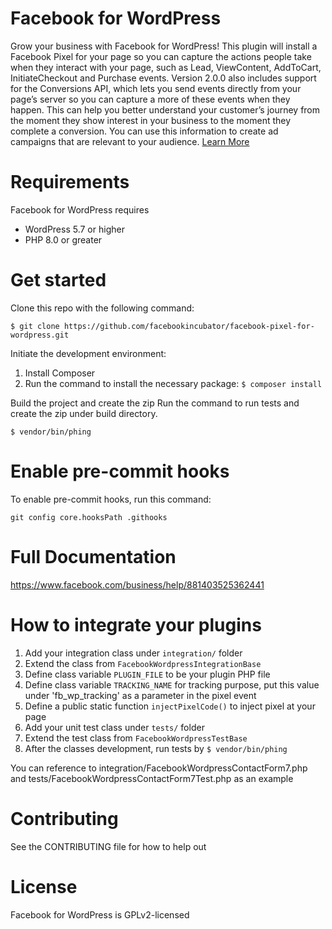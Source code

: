 # Facebook for WordPress

Grow your business with Facebook for WordPress! This plugin will install a Facebook Pixel for your page so you can capture the actions people take when they interact with your page, such as Lead, ViewContent, AddToCart, InitiateCheckout and Purchase events. Version 2.0.0 also includes support for the Conversions API, which lets you send events directly from your page’s server so you can capture a more of these events when they happen. This can help you better understand your customer’s journey from the moment they show interest in your business to the moment they complete a conversion. You can use this information to create ad campaigns that are relevant to your audience. [Learn More](https://www.facebook.com/business/learn/facebook-ads-pixel)

# Requirements

Facebook for WordPress requires
* WordPress 5.7 or higher
* PHP 8.0 or greater

# Get started

Clone this repo with the following command:

`$ git clone https://github.com/facebookincubator/facebook-pixel-for-wordpress.git`

Initiate the development environment:

1. Install Composer
2. Run the command to install the necessary package: `$ composer install`

Build the project and create the zip
Run the command to run tests and create the zip under build directory.

`$ vendor/bin/phing`

# Enable pre-commit hooks

To enable pre-commit hooks, run this command:

`git config core.hooksPath .githooks`

# Full Documentation

https://www.facebook.com/business/help/881403525362441

# How to integrate your plugins

1. Add your integration class under `integration/` folder
2. Extend the class from `FacebookWordpressIntegrationBase`
3. Define class variable `PLUGIN_FILE` to be your plugin PHP file
4. Define class variable `TRACKING_NAME` for tracking purpose, put this value under 'fb_wp_tracking' as a parameter in the pixel event
5. Define a public static function `injectPixelCode()` to inject pixel at your page
6. Add your unit test class under `tests/` folder
7. Extend the test class from `FacebookWordpressTestBase`
8. After the classes development, run tests by `$ vendor/bin/phing`

You can reference to integration/FacebookWordpressContactForm7.php and tests/FacebookWordpressContactForm7Test.php as an example

# Contributing

See the CONTRIBUTING file for how to help out

# License

Facebook for WordPress is GPLv2-licensed
